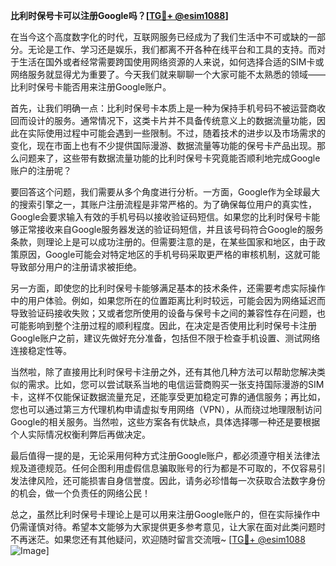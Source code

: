 **比利时保号卡可以注册Google吗？[[TG💪+ @esim1088](https://t.me/s/esim1088)]**

在当今这个高度数字化的时代，互联网服务已经成为了我们生活中不可或缺的一部分。无论是工作、学习还是娱乐，我们都离不开各种在线平台和工具的支持。而对于生活在国外或者经常需要跨国使用网络资源的人来说，如何选择合适的SIM卡或网络服务就显得尤为重要了。今天我们就来聊聊一个大家可能不太熟悉的领域——比利时保号卡能否用来注册Google账户。

首先，让我们明确一点：比利时保号卡本质上是一种为保持手机号码不被运营商收回而设计的服务。通常情况下，这类卡片并不具备传统意义上的数据流量功能，因此在实际使用过程中可能会遇到一些限制。不过，随着技术的进步以及市场需求的变化，现在市面上也有不少提供国际漫游、数据流量等功能的保号卡产品出现。那么问题来了，这些带有数据流量功能的比利时保号卡究竟能否顺利地完成Google账户的注册呢？

要回答这个问题，我们需要从多个角度进行分析。一方面，Google作为全球最大的搜索引擎之一，其账户注册流程是非常严格的。为了确保每位用户的真实性，Google会要求输入有效的手机号码以接收验证码短信。如果您的比利时保号卡能够正常接收来自Google服务器发送的验证码短信，并且该号码符合Google的服务条款，则理论上是可以成功注册的。但需要注意的是，在某些国家和地区，由于政策原因，Google可能会对特定地区的手机号码采取更严格的审核机制，这就可能导致部分用户的注册请求被拒绝。

另一方面，即使您的比利时保号卡能够满足基本的技术条件，还需要考虑实际操作中的用户体验。例如，如果您所在的位置距离比利时较远，可能会因为网络延迟而导致验证码接收失败；又或者您所使用的设备与保号卡之间的兼容性存在问题，也可能影响到整个注册过程的顺利程度。因此，在决定是否使用比利时保号卡注册Google账户之前，建议先做好充分准备，包括但不限于检查手机设置、测试网络连接稳定性等。

当然啦，除了直接用比利时保号卡注册之外，还有其他几种方法可以帮助您解决类似的需求。比如，您可以尝试联系当地的电信运营商购买一张支持国际漫游的SIM卡，这样不仅能保证数据流量充足，还能享受更加稳定可靠的通信服务；再比如，您也可以通过第三方代理机构申请虚拟专用网络（VPN），从而绕过地理限制访问Google的相关服务。当然啦，这些方案各有优缺点，具体选择哪一种还是要根据个人实际情况权衡利弊后再做决定。

最后值得一提的是，无论采用何种方式注册Google账户，都必须遵守相关法律法规及道德规范。任何企图利用虚假信息骗取账号的行为都是不可取的，不仅容易引发法律风险，还可能损害自身信誉度。因此，请务必珍惜每一次获取合法数字身份的机会，做一个负责任的网络公民！

总之，虽然比利时保号卡理论上是可以用来注册Google账户的，但在实际操作中仍需谨慎对待。希望本文能够为大家提供更多参考意见，让大家在面对此类问题时不再迷茫。如果您还有其他疑问，欢迎随时留言交流哦~ [[TG💪+ @esim1088](https://t.me/s/esim1088) ![Image](https://i.postimg.cc/4NQfJmqS/Snipaste-2025-05-13-00-14-12.png)]